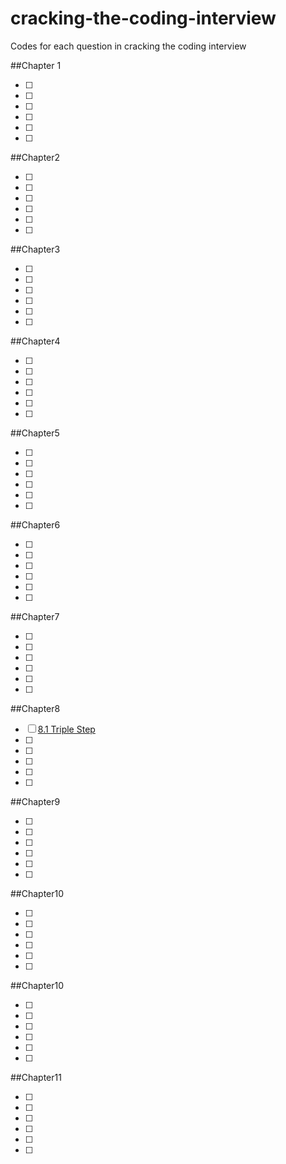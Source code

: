 # cracking-the-coding-interview
Codes for each question in cracking the coding interview

##Chapter 1

- [ ] 
- [ ] 
- [ ]
- [ ]
- [ ]
- [ ]

##Chapter2

- [ ] 
- [ ] 
- [ ]
- [ ]
- [ ]
- [ ]

##Chapter3

- [ ] 
- [ ] 
- [ ]
- [ ]
- [ ]
- [ ]

##Chapter4

- [ ] 
- [ ] 
- [ ]
- [ ]
- [ ]
- [ ]

##Chapter5

- [ ] 
- [ ] 
- [ ]
- [ ]
- [ ]
- [ ]

##Chapter6

- [ ] 
- [ ] 
- [ ]
- [ ]
- [ ]
- [ ]

##Chapter7

- [ ] 
- [ ] 
- [ ]
- [ ]
- [ ]
- [ ]

##Chapter8

- [ ] [8.1 Triple Step]()
- [ ] 
- [ ]
- [ ]
- [ ]
- [ ]

##Chapter9

- [ ] 
- [ ] 
- [ ]
- [ ]
- [ ]
- [ ]

##Chapter10

- [ ] 
- [ ] 
- [ ]
- [ ]
- [ ]
- [ ]

##Chapter10

- [ ] 
- [ ] 
- [ ]
- [ ]
- [ ]
- [ ]

##Chapter11

- [ ] 
- [ ] 
- [ ]
- [ ]
- [ ]
- [ ]